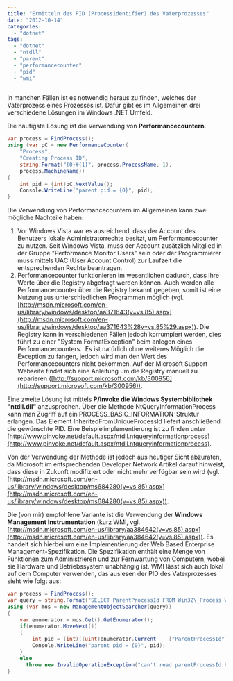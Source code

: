 ```yaml
---
title: "Ermitteln des PID (Processidentifier) des Vaterprozesses"
date: "2012-10-14"
categories: 
  - "dotnet"
tags: 
  - "dotnet"
  - "ntdll"
  - "parent"
  - "performancecounter"
  - "pid"
  - "wmi"
---
```


In manchen Fällen ist es notwendig heraus zu finden, welches der Vaterprozess eines Prozesses ist. Dafür gibt es im Allgemeinen drei verschiedene Lösungen im Windows .NET Umfeld.

Die häufigste Lösung ist die Verwendung von **Performancecountern**.

```csharp
var process = FindProcess();  
using (var pC = new PerformanceCounter(
    "Process",  
    "Creating Process ID",  
    string.Format("{0}#{1}", process.ProcessName, 1),    
    process.MachineName))  
{  
    int pid = (int)pC.NextValue();  
    Console.WriteLine("parent pid = {0}", pid);  
}
```

Die Verwendung von Performancecountern im Allgemeinen kann zwei mögliche Nachteile haben:

1. Vor Windows Vista war es ausreichend, dass der Account des Benutzers lokale Administratorrechte besitzt, um Performancecounter zu nutzen. Seit Windows Vista, muss der Account zusätzlich Mitglied in der Gruppe "Performance Monitor Users" sein oder der Programmierer muss mittels UAC (User Account Control) zur Laufzeit die entsprechenden Rechte beantragen.
2. Performancecounter funktionieren im wesentlichen dadurch, dass ihre Werte über die Registry abgefragt werden können. Auch werden alle Performancecounter über die Registry bekannt gegeben, somit ist eine Nutzung aus unterschiedlichen Programmen möglich (vgl. [http://msdn.microsoft.com/en-us/library/windows/desktop/aa371643(v=vs.85).aspx](http://msdn.microsoft.com/en-us/library/windows/desktop/aa371643%28v=vs.85%29.aspx)). Die Registry kann in verschiedenen Fällen jedoch korrumpiert werden, dies führt zu einer "System.FormatException" beim anlegen eines Performancecounters.  Es ist natürlich ohne weiteres Möglich die Exception zu fangen, jedoch wird man den Wert des Performancecounters nicht bekommen. Auf der Microsoft Support Webseite findet sich eine Anleitung um die Registry manuell zu reparieren ([http://support.microsoft.com/kb/300956](http://support.microsoft.com/kb/300956)).

Eine zweite Lösung ist mittels **P/Invoke die Windows Systembibliothek "ntdll.dll"** anzusprechen. Über die Methode NtQueryInformationProcess kann man Zugriff auf ein PROCESS\_BASIC\_INFORMATION-Struktur erlangen. Das Element InheritedFromUniqueProcessId liefert anschließend die gewünschte PID. Eine Beispielimplementierung ist zu finden unter [http://www.pinvoke.net/default.aspx/ntdll.ntqueryinformationprocess](http://www.pinvoke.net/default.aspx/ntdll.ntqueryinformationprocess).

Von der Verwendung der Methode ist jedoch aus heutiger Sicht abzuraten, da Microsoft im entsprechenden Developer Network Artikel darauf hinweist, dass diese in Zukunft modifiziert oder nicht mehr verfügbar sein wird (vgl. [http://msdn.microsoft.com/en-us/library/windows/desktop/ms684280(v=vs.85).aspx](http://msdn.microsoft.com/en-us/library/windows/desktop/ms684280(v=vs.85).aspx)).

Die (von mir) empfohlene Variante ist die Verwendung der **Windows Management Instrumentation** (kurz WMI, vgl. [http://msdn.microsoft.com/en-us/library/aa384642(v=vs.85).aspx](http://msdn.microsoft.com/en-us/library/aa384642(v=vs.85).aspx)). Es handelt sich hierbei um eine Implementierung der Web Based Enterprise Management-Spezifikation. Die Spezifikation enthält eine Menge von Funktionen zum Administrieren und zur Fernwartung von Computern, wobei sie Hardware und Betriebssystem unabhängig ist. WMI lässt sich auch lokal auf dem Computer verwenden, das auslesen der PID des Vaterprozesses sieht wie folgt aus:

```csharp
var process = FindProcess();  
var query = string.Format("SELECT ParentProcessId FROM Win32\_Process WHERE ProcessId = {0}", process.Id);  
using (var mos = new ManagementObjectSearcher(query))  
{  
    var enumerator = mos.Get().GetEnumerator();  
    if(enumerator.MoveNext())  
    {  
        int pid = (int)((uint)enumerator.Current    ["ParentProcessId"]);  
        Console.WriteLine("parent pid = {0}", pid);  
    }  
    else  
      throw new InvalidOperationException("can't read parentProcessId by WMI");  
}
```
